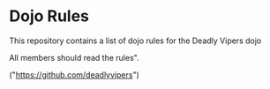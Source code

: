 Dojo Rules
==========

This repository contains a list of dojo rules for the Deadly Vipers dojo

All members should read the rules".

("https://github.com/deadlyvipers")


